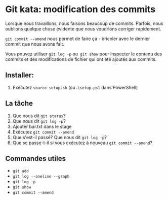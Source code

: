 # Git kata: modification des commits
Lorsque nous travaillons, nous faisons beaucoup de commits.
Parfois, nous oublions quelque chose évidente que nous voudrions corriger rapidement.

`git commit --amend` nous permet de faire ça - bricoler avec le dernier commit que nous avons fait.

Vous pouvez utiliser `git log -p` ou` git show` pour inspecter le contenu des commits et des modifications de fichier qui ont été ajoutés aux commits.

## Installer:

1. Exécutez `source setup.sh` (ou`.\setup.ps1` dans PowerShell)

## La tâche

1. Que nous dit `git status`?
2. Que nous dit `git log -p`?
3. Ajouter bar.txt dans le stage
4. Exécutez `git commit --amend`
5. Que s'est-il passé? Que nous dit `git log -p`?
6. Que se passe-t-il si vous exécutez à nouveau `git commit --amend`?

## Commandes utiles

- `git add`
- `git log --oneline --graph`
- `git log -p`
- `git show`
- `git commit --amend`
